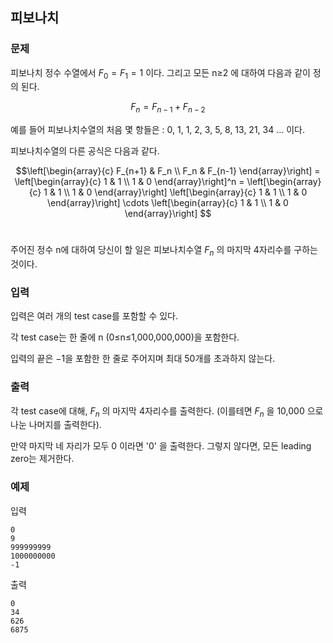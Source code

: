 ## 피보나치

### 문제

피보나치 정수 수열에서 $F_0 = F_1 = 1$ 이다. 그리고 모든 n≥2 에 대하여 다음과 같이 정의 된다.

$$ F_n = F_{n−1} + F_{n−2}$$

예를 들어 피보나치수열의 처음 몇 항들은 : 0, 1, 1, 2, 3, 5, 8, 13, 21, 34 … 이다.


피보나치수열의 다른 공식은 다음과 같다.

$$\left[\begin{array}{c} F_{n+1} & F_n \\ F_n & F_{n-1} 
\end{array}\right] = 
\left[\begin{array}{c} 1 & 1 \\ 1 & 0
\end{array}\right]^n = 
\left[\begin{array}{c} 1 & 1 \\ 1 & 0
\end{array}\right]
\left[\begin{array}{c} 1 & 1 \\ 1 & 0
\end{array}\right]
\cdots
\left[\begin{array}{c} 1 & 1 \\ 1 & 0
\end{array}\right]
$$
​

주어진 정수 n에 대하여 당신이 할 일은 피보나치수열 $F_n$ 의 마지막 4자리수를 구하는 것이다.


### 입력
입력은 여러 개의 test case를 포함할 수 있다.

각 test case는 한 줄에 n (0≤n≤1,000,000,000)을 포함한다.

입력의 끝은 −1을 포함한 한 줄로 주어지며 최대 50개를 초과하지 않는다.


### 출력
각 test case에 대해, $F_n$ 의 마지막 4자리수를 출력한다. (이를테면 $F_n$ 을 10,000 으로 나눈 나머지를 출력한다).

만약 마지막 네 자리가 모두 0 이라면 '0' 을 출력한다. 그렇지 않다면, 모든 leading zero는 제거한다.


### 예제
입력
```
0
9
999999999
1000000000
-1
```

출력
```
0
34
626
6875
```